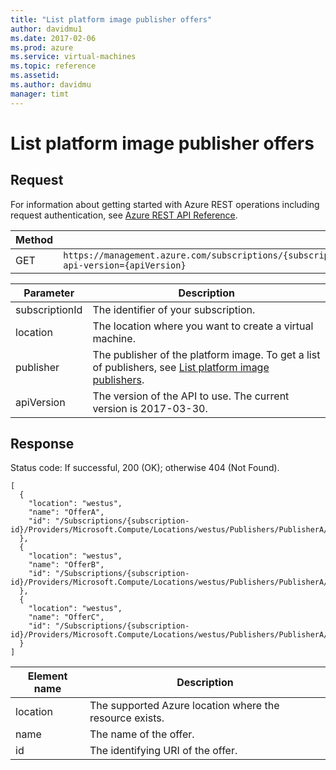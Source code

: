 ```yaml
---
title: "List platform image publisher offers"
author: davidmu1
ms.date: 2017-02-06
ms.prod: azure
ms.service: virtual-machines
ms.topic: reference
ms.assetid:
ms.author: davidmu
manager: timt
---
```


# List platform image publisher offers    
    
## Request    

For information about getting started with Azure REST operations including request authentication, see [Azure REST API Reference](../../../index.md).
    
| Method | Request URI |    
|--------|-------------|    
| GET | `https://management.azure.com/subscriptions/{subscriptionId}/providers/Microsoft.Compute/locations/{location}/publishers/{publisher}/artifacttypes/vmimage/offers?api-version={apiVersion}`|

| Parameter | Description |
| --------- | ----------- |
| subscriptionId | The identifier of your subscription. |
| location | The location where you want to create a virtual machine. |
| publisher | The publisher of the platform image. To get a list of publishers, see [List platform image publishers](list-platform-image-publishers.md). |
| apiVersion | The version of the API to use. The current version is 2017-03-30. |
    
## Response    
 
Status code: If successful,  200 (OK); otherwise 404 (Not Found).    
    
```    
[
  {
    "location": "westus",
    "name": "OfferA",
    "id": "/Subscriptions/{subscription-id}/Providers/Microsoft.Compute/Locations/westus/Publishers/PublisherA/ArtifactTypes/VMImage/Offers/OfferA"
  },
  {
    "location": "westus",
    "name": "OfferB",
    "id": "/Subscriptions/{subscription-id}/Providers/Microsoft.Compute/Locations/westus/Publishers/PublisherA/ArtifactTypes/VMImage/Offers/OfferB"
  },
  {
    "location": "westus",
    "name": "OfferC",
    "id": "/Subscriptions/{subscription-id}/Providers/Microsoft.Compute/Locations/westus/Publishers/PublisherA/ArtifactTypes/VMImage/Offers/OfferC"
  }
]
```    
    
| Element name | Description |    
|--------------|-------------|  
| location | The supported Azure location where the resource exists. |   
| name | The name of the offer. |    
| id | The identifying URI of the offer. |    